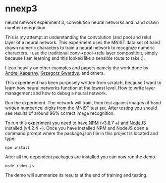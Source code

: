 # nnexp3
neural network experiment 3, convolution neural networks and hand drawn number recognition

This is my attempt at understanding the convolution (and pool and relu) layer of a neural network. This experiment uses the MNIST data set of hand drawn numeric characters to train a neural network to recognize numeric characters. I use the traditional conv->pool->relu layer composition, simply because I am learning and this looked like a sensible route to take :). 

I lean heavily on other examples and papers namely the work done by [Andrej Kaparthy](https://github.com/karpathy), [Grzegorz Gwardys](https://grzegorzgwardys.wordpress.com/2016/04/22/8/), and others.

This experiment has been purposely written from scratch, because I want to learn how neural networks function at the lowest level. How to write layer management and how to debug a neural network. 

Run the experiment. The network will train, then test against images of hand written numberical digits from the MNIST test set. After testing you should see results of around 96% correct image recognition.

To run this experiment you need to have [NPM](https://www.npmjs.com/) (v3.8.7 +) and [NodeJS](https://nodejs.org) installed (v4.2.4 +). 
Once you have installed NPM and NodeJS open a command prompt where the package.json file in this project is located and type: 

`npm install`

After all the dependent packages are installed you can now run the demo.

`node index.js`

The demo will summarize its results at the end of training and testing.
